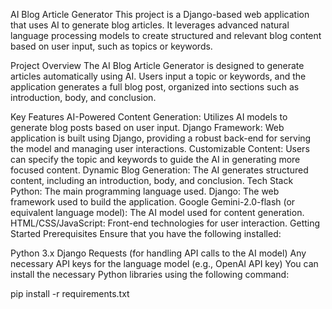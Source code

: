AI Blog Article Generator
This project is a Django-based web application that uses AI to generate blog articles. It leverages advanced natural language processing models to create structured and relevant blog content based on user input, such as topics or keywords.

Project Overview
The AI Blog Article Generator is designed to generate articles automatically using AI. Users input a topic or keywords, and the application generates a full blog post, organized into sections such as introduction, body, and conclusion.

Key Features
AI-Powered Content Generation: Utilizes AI models to generate blog posts based on user input.
Django Framework: Web application is built using Django, providing a robust back-end for serving the model and managing user interactions.
Customizable Content: Users can specify the topic and keywords to guide the AI in generating more focused content.
Dynamic Blog Generation: The AI generates structured content, including an introduction, body, and conclusion.
Tech Stack
Python: The main programming language used.
Django: The web framework used to build the application.
Google Gemini-2.0-flash (or equivalent language model): The AI model used for content generation.
HTML/CSS/JavaScript: Front-end technologies for user interaction.
Getting Started
Prerequisites
Ensure that you have the following installed:

Python 3.x
Django
Requests (for handling API calls to the AI model)
Any necessary API keys for the language model (e.g., OpenAI API key)
You can install the necessary Python libraries using the following command:

pip install -r requirements.txt
